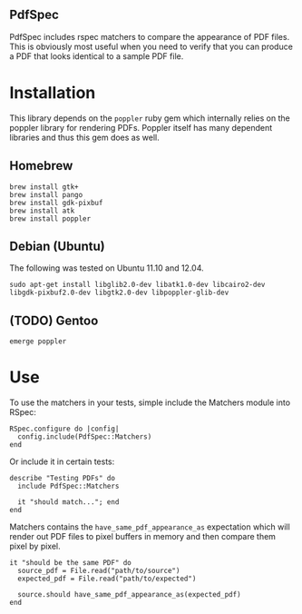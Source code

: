PdfSpec
-------

PdfSpec includes rspec matchers to compare the appearance of PDF files.
This is obviously most useful when you need to verify that you can produce
a PDF that looks identical to a sample PDF file.

# Installation

This library depends on the `poppler` ruby gem which internally relies on
the poppler library for rendering PDFs. Poppler itself has many dependent
libraries and thus this gem does as well.

## Homebrew

    brew install gtk+
    brew install pango
    brew install gdk-pixbuf
    brew install atk
    brew install poppler

## Debian (Ubuntu)

The following was tested on Ubuntu 11.10 and 12.04.

    sudo apt-get install libglib2.0-dev libatk1.0-dev libcairo2-dev libgdk-pixbuf2.0-dev libgtk2.0-dev libpoppler-glib-dev

## (TODO) Gentoo

    emerge poppler

# Use

To use the matchers in your tests, simple include the Matchers module into RSpec:

    RSpec.configure do |config|
      config.include(PdfSpec::Matchers)
    end

Or include it in certain tests:

    describe "Testing PDFs" do
      include PdfSpec::Matchers

      it "should match..."; end
    end

Matchers contains the `have_same_pdf_appearance_as` expectation which will render
out PDF files to pixel buffers in memory and then compare them pixel by pixel.


    it "should be the same PDF" do
      source_pdf = File.read("path/to/source")
      expected_pdf = File.read("path/to/expected")

      source.should have_same_pdf_appearance_as(expected_pdf)
    end
